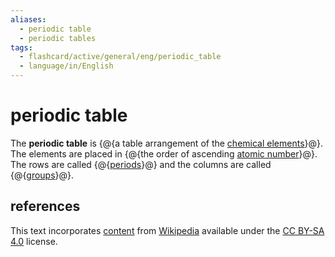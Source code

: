 ```yaml
---
aliases:
  - periodic table
  - periodic tables
tags:
  - flashcard/active/general/eng/periodic_table
  - language/in/English
---
```


# periodic table

The __periodic table__ is {@{a table arrangement of the [chemical elements](chemical%20element.md)}@}. The elements are placed in {@{the order of ascending [atomic number](atomic%20number.md)}@}. The rows are called {@{[periods](period%20(periodic%20table).md)}@} and the columns are called {@{[groups](group%20(periodic%20table).md)}@}. <!--SR:!2026-08-06,934,330!2026-07-25,926,330!2027-07-09,1213,350!2027-03-08,1033,330-->

## references

This text incorporates [content](https://en.wikipedia.org/wiki/periodic_table) from [Wikipedia](Wikipedia.md) available under the [CC BY-SA 4.0](https://creativecommons.org/licenses/by-sa/4.0/) license.
